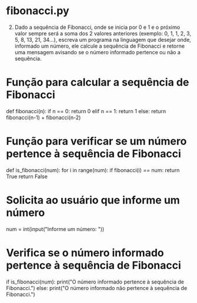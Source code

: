 # fibonacci.py

2) Dado a sequência de Fibonacci, onde se inicia por 0 e 1 e o próximo valor sempre será a soma dos 2 valores anteriores (exemplo: 0, 1, 1, 2, 3, 5, 8, 13, 21, 34...), escreva um programa na linguagem que desejar onde, informado um número, ele calcule a sequência de Fibonacci e retorne uma mensagem avisando se o número informado pertence ou não a sequência.

# Função para calcular a sequência de Fibonacci
def fibonacci(n):
    if n == 0:
        return 0
    elif n == 1:
        return 1
    else:
        return fibonacci(n-1) + fibonacci(n-2) 
# Função para verificar se um número pertence à sequência de Fibonacci
def is_fibonacci(num):
    for i in range(num):
        if fibonacci(i) == num:
            return True
    return False 
# Solicita ao usuário que informe um número
num = int(input("Informe um número: ")) 
# Verifica se o número informado pertence à sequência de Fibonacci
if is_fibonacci(num):
    print("O número informado pertence à sequência de Fibonacci.")
else:
    print("O número informado não pertence à sequência de Fibonacci.")
